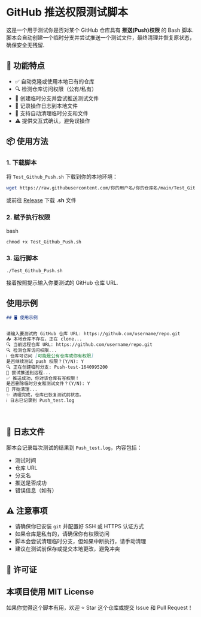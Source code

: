 # GitHub 推送权限测试脚本

这是一个用于测试你是否对某个 GitHub 仓库具有 **推送(Push)权限** 的 Bash 脚本.
脚本会自动创建一个临时分支并尝试推送一个测试文件，最终清理并恢复原状态，确保安全无残留.

## 🚀 功能特点

- ✅ 自动克隆或使用本地已有的仓库
- 🔍 检测仓库访问权限（公有/私有）
- 🧪 创建临时分支并尝试推送测试文件
- 📝 记录操作日志到本地文件
- 🧹 支持自动清理临时分支和文件
- ⚠️ 提供交互式确认，避免误操作

## 📦 使用方法

### 1. 下载脚本

将 `Test_Github_Push.sh` 下载到你的本地环境：

```bash
wget https://raw.githubusercontent.com/你的用户名/你的仓库名/main/Test_Github_Push.sh
```
或前往 [Release]([URL](https://github.com/Utility-Software-Collection/Test_Github_Push/releases/download/v0.1/Test_Github_Push.sh)) 下载 **.sh** 文件

### 2. 赋予执行权限
bash
```
chmod +x Test_Github_Push.sh
```

### 3. 运行脚本
```
./Test_Github_Push.sh
```
接着按照提示输入你要测试的 GitHub 仓库 URL.

## 使用示例

```markdown
## 🖥️ 使用示例


请输入要测试的 GitHub 仓库 URL: https://github.com/username/repo.git
📥 本地仓库不存在，正在 clone...
🔍 当前远程仓库 URL: https://github.com/username/repo.git
🔍 检测仓库访问权限...
ℹ️ 仓库可访问 [可能是公有仓库或你有权限]
是否继续测试 push 权限？(Y/N): Y
🔍 正在创建临时分支: Push-test-1640995200
🚀 尝试推送到远程...
✅ 推送成功，你对该仓库有写权限！
是否删除临时分支和测试文件？(Y/N): Y
🧹 开始清理...
✨ 清理完成，仓库已恢复测试前状态。
ℹ️ 日志已记录到 Push_test.log
 
 
```

## 📄 日志文件

脚本会记录每次测试的结果到 `Push_test.log`，内容包括：

- 测试时间
- 仓库 URL
- 分支名
- 推送是否成功
- 错误信息（如有）

## ⚠️ 注意事项

- 请确保你已安装 `git` 并配置好 SSH 或 HTTPS 认证方式
- 如果仓库是私有的，请确保你有权限访问
- 脚本会尝试清理临时分支，但如果中断执行，请手动清理
- 建议在测试前保存或提交本地更改，避免冲突

## 📜 许可证
本项目使用 MIT License
---
如果你觉得这个脚本有用，欢迎 ⭐ Star 这个仓库或提交 Issue 和 Pull Request！
